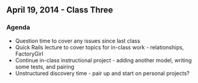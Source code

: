 ## April 19, 2014 - Class Three

### Agenda
* Question time to cover any issues since last class
* Quick Rails lecture to cover topics for in-class work - relationships, FactoryGirl
* Continue in-class instructional project - adding another model, writing some tests, and pairing
* Unstructured discovery time - pair up and start on personal projects?
